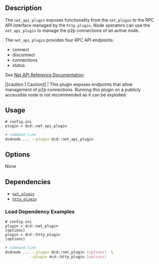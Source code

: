 ## Description
The `net_api_plugin` exposes functionality from the `net_plugin` to the RPC API interface managed by the `http_plugin`. Node operators can use the `net_api_plugin` to manage the p2p connections of an active node.

The `net_api_plugin` provides four RPC API endpoints:

* connect
* disconnect
* connections
* status

See [Net API Reference Documentation](https://developers.dcd.io/manuals/dcd/latest/dcdnode/plugins/net_api_plugin/api-reference/index).

[[caution | Caution]]
| This plugin exposes endpoints that allow management of p2p connections. Running this plugin on a publicly accessible node is not recommended as it can be exploited.

## Usage

```console
# config.ini
plugin = dcd::net_api_plugin
```
```sh
# command-line
dcdnode ... --plugin dcd::net_api_plugin
```

## Options

None

## Dependencies

* [`net_plugin`](../net_plugin/index.md)
* [`http_plugin`](../http_plugin/index.md)

### Load Dependency Examples

```console
# config.ini
plugin = dcd::net_plugin
[options]
plugin = dcd::http_plugin
[options]
```
```sh
# command-line
dcdnode ... --plugin dcd::net_plugin [options]  \
           --plugin dcd::http_plugin [options]
```

